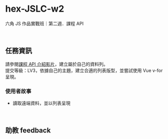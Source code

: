 # hex-JSLC-w2
六角 JS 作品實戰班｜第二週．課程 API

<br>

## 任務資訊 
請參閱[課程 API 介紹影片](https://courses.hexschool.com/courses/924133/lectures/21092725)，建立屬於自己的資料列。  
提交等級：LV3，依據自己的主題，建立合適的列表版型，並嘗試使用 Vue v-for 呈現。

### 使用者故事
* 讀取遠端資料，並以列表呈現 

<br>

## 助教 feedback
